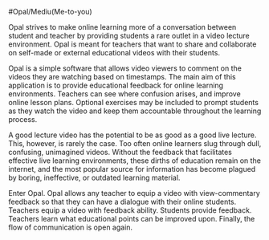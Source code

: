 #Opal/Mediu(Me-to-you)

Opal strives to make online learning more of a conversation between student and teacher by providing students a rare outlet in a video lecture environment. Opal is meant for teachers that want to share and collaborate on self-made or external educational videos with their students.

Opal is a simple software that allows video viewers to comment on the videos they are watching based on timestamps. The main aim of this application is to provide educational feedback for online learning environments. Teachers can see where confusion arises, and improve online lesson plans. Optional exercises may be included to prompt students as they watch the video and keep them accountable throughout the learning process. 

A good lecture video has the potential to be as good as a good live lecture. This, however, is rarely the case. Too often online learners slug through dull, confusing, unimagined videos. Without the  feedback that facilitates effective live learning environments, these dirths of education remain on the internet, and the most popular source for information has become plagued by boring, ineffective, or outdated learning material. 

Enter Opal. Opal allows any teacher to equip a video with view-commentary feedback so that they can have a dialogue with their online students. Teachers equip a video with feedback ability. Students provide feedback. Teachers learn what educational points can be improved upon. Finally, the flow of communication is open again. 
